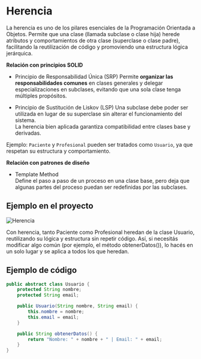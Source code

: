 # Herencia

La herencia es uno de los pilares esenciales de la Programación Orientada a Objetos. Permite que una clase (llamada subclase o clase hija) herede atributos y comportamientos de otra clase (superclase o clase padre), facilitando la reutilización de código y promoviendo una estructura lógica jerárquica.

**Relación con principios SOLID**

- Principio de Responsabilidad Única (SRP) 
Permite **organizar las responsabilidades comunes** en clases generales y delegar especializaciones en subclases, evitando que una sola clase tenga múltiples propósitos.  

- Principio de Sustitución de Liskov (LSP) 
Una subclase debe poder ser utilizada en lugar de su superclase sin alterar el funcionamiento del sistema.  
La herencia bien aplicada garantiza compatibilidad entre clases base y derivadas.  

Ejemplo: `Paciente` y `Profesional` pueden ser tratados como `Usuario`, ya que respetan su estructura y comportamiento.  

**Relación con patrones de diseño**

- Template Method  
Define el paso a paso de un proceso en una clase base, pero deja que algunas partes del proceso puedan ser redefinidas por las subclases.



## Ejemplo en el proyecto

![Herencia](https://github.com/user-attachments/assets/4290d1ab-fe10-47de-855f-891fb0e59bad)

Con herencia, tanto Paciente como Profesional heredan de la clase Usuario, reutilizando su lógica y estructura sin repetir código.
Así, si necesitás modificar algo común (por ejemplo, el método obtenerDatos()), lo hacés en un solo lugar y se aplica a todos los que heredan.


## Ejemplo de código

```java
public abstract class Usuario {
    protected String nombre;
    protected String email;

    public Usuario(String nombre, String email) {
        this.nombre = nombre;
        this.email = email;
    }

    public String obtenerDatos() {
        return "Nombre: " + nombre + " | Email: " + email;
    }
}
